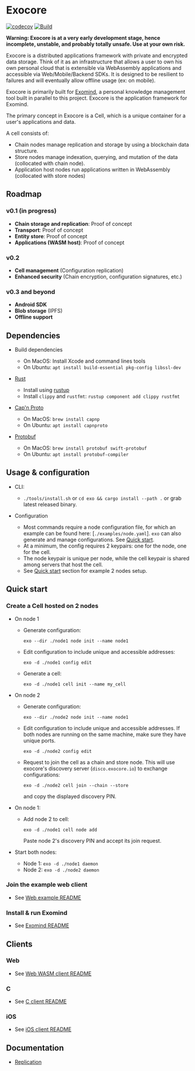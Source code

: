 # Exocore

[![codecov](https://codecov.io/gh/appaquet/exocore/branch/master/graph/badge.svg?token=OKZAHfPlaP)](https://codecov.io/gh/appaquet/exocore)
[![Build](https://github.com/appaquet/exocore/actions/workflows/push-tester.yml/badge.svg)](https://github.com/appaquet/exocore/actions/workflows/push-tester.yml)

**Warning: Exocore is at a very early development stage, hence incomplete, unstable, and probably totally unsafe. Use at your own risk.**

Exocore is a distributed applications framework with private and encrypted data storage. Think of it as an infrastructure that allows
a user to own his own personal cloud that is extensible via WebAssembly applications and accessible via Web/Mobile/Backend SDKs. It is
designed to be resilient to failures and will eventually allow offline usage (ex: on mobile).

Exocore is primarily built for [Exomind](https://github.com/appaquet/exomind), a personal knowledge management tool built in parallel
to this project. Exocore is the application framework for Exomind.

The primary concept in Exocore is a Cell, which is a unique container for a user's applications and data.

A cell consists of:

* Chain nodes manage replication and storage by using a blockchain data structure.
* Store nodes manage indexation, querying, and mutation of the data (collocated with chain node).
* Application host nodes run applications written in WebAssembly (collocated with store nodes)

## Roadmap

### v0.1 (in progress)

* **Chain storage and replication**: Proof of concept
* **Transport**: Proof of concept
* **Entity store**: Proof of concept
* **Applications (WASM host)**:  Proof of concept

### v0.2

* **Cell management** (Configuration replication)
* **Enhanced security** (Chain encryption, configuration signatures, etc.)

### v0.3 and beyond

* **Android SDK**
* **Blob storage**  (IPFS)
* **Offline support**

## Dependencies

* Build dependencies
  * On MacOS: Install Xcode and command lines tools
  * On Ubuntu: `apt install build-essential pkg-config libssl-dev`

* [Rust](https://www.rust-lang.org/learn/get-started)
  * Install using [rustup](https://www.rust-lang.org/learn/get-started)
  * Install `clippy` and `rustfmt`: `rustup component add clippy rustfmt`
  
* [Cap'n Proto](https://capnproto.org/install.html)
  * On MacOS: `brew install capnp`
  * On Ubuntu: `apt install capnproto`

* [Protobuf](https://protobuf.dev/)
  * On MacOS: `brew install protobuf swift-protobuf`
  * On Ubuntu: `apt install protobuf-compiler`

## Usage & configuration

* CLI:
  * `./tools/install.sh` or `cd exo && cargo install --path .` or grab latest released binary.

* Configuration
  * Most commands require a node configuration file, for which an example can be found here: [`./examples/node.yaml`].
      `exo` can also generate and manage configurations. See [Quick start](#quick-start).
  * At a minimum, the config requires 2 keypairs: one for the node, one for the cell.
  * The node keypair is unique per node, while the cell keypair is shared among servers that host the cell.
  * See [Quick start](#quick-start) section for example 2 nodes setup.

## Quick start

### Create a Cell hosted on 2 nodes

* On node 1
  * Generate configuration:

    `exo --dir ./node1 node init --name node1`

  * Edit configuration to include unique and accessible addresses:

    `exo -d ./node1 config edit`

  * Generate a cell:

    `exo -d ./node1 cell init --name my_cell`

* On node 2
  * Generate configuration:

    `exo --dir ./node2 node init --name node1`

  * Edit configuration to include unique and accessible addresses.
    If both nodes are running on the same machine, make sure they have unique ports.

    `exo -d ./node2 config edit`

  * Request to join the cell as a chain and store node.
    This will use exocore's discovery server (`disco.exocore.io`) to exchange configurations:

    `exo -d ./node2 cell join --chain --store`

    and copy the displayed discovery PIN.

* On node 1:
  * Add node 2 to cell:

    `exo -d ./node1 cell node add`

    Paste node 2's discovery PIN and accept its join request.

* Start both nodes:
  * Node 1: `exo -d ./node1 daemon`
  * Node 2: `exo -d ./node2 daemon`

### Join the example web client

* See [Web example README](./examples/web/README.md#Running)

### Install & run Exomind

* See [Exomind README](https://github.com/appaquet/exomind)

## Clients

### Web

* See [Web WASM client README](./clients/web/README.md)

### C

* See [C client README](./clients/c/README.md)

### iOS

* See [iOS client README](./clients/ios/README.md)
  
## Documentation

* [Replication](chain/replication.md)
